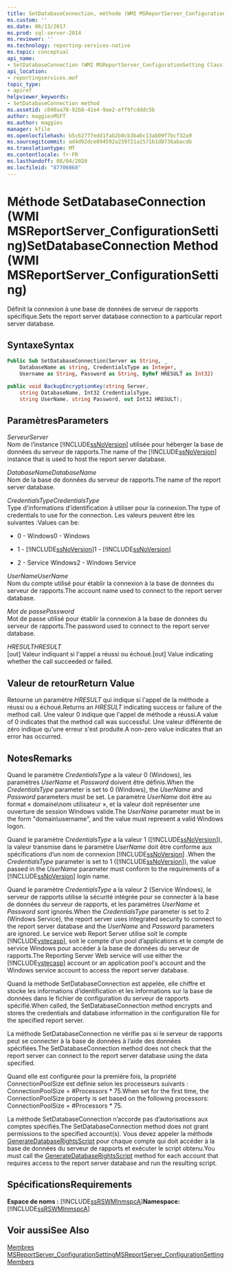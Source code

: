 ```yaml
---
title: SetDatabaseConnection, méthode (WMI MSReportServer_ConfigurationSetting) | Microsoft Docs
ms.custom: ''
ms.date: 06/13/2017
ms.prod: sql-server-2014
ms.reviewer: ''
ms.technology: reporting-services-native
ms.topic: conceptual
api_name:
- SetDatabaseConnection (WMI MSReportServer_ConfigurationSetting Class)
api_location:
- reportingservices.mof
topic_type:
- apiref
helpviewer_keywords:
- SetDatabaseConnection method
ms.assetid: c040aa78-92b8-41e4-9ae2-eff9fcdddc5b
author: maggiesMSFT
ms.author: maggies
manager: kfile
ms.openlocfilehash: b5c62777edd1fab2b0cb3babc13ab09f7bcf32a9
ms.sourcegitcommit: ad4d92dce894592a259721a1571b1d8736abacdb
ms.translationtype: MT
ms.contentlocale: fr-FR
ms.lasthandoff: 08/04/2020
ms.locfileid: "87706068"
---
```

# <a name="setdatabaseconnection-method-wmi-msreportserver_configurationsetting"></a><span data-ttu-id="81c51-102">Méthode SetDatabaseConnection (WMI MSReportServer_ConfigurationSetting)</span><span class="sxs-lookup"><span data-stu-id="81c51-102">SetDatabaseConnection Method (WMI MSReportServer_ConfigurationSetting)</span></span>
  <span data-ttu-id="81c51-103">Définit la connexion à une base de données de serveur de rapports spécifique.</span><span class="sxs-lookup"><span data-stu-id="81c51-103">Sets the report server database connection to a particular report server database.</span></span>  
  
## <a name="syntax"></a><span data-ttu-id="81c51-104">Syntaxe</span><span class="sxs-lookup"><span data-stu-id="81c51-104">Syntax</span></span>  
  
```vb  
Public Sub SetDatabaseConnection(Server as String, _  
    DatabaseName as string, CredentialsType as Integer, _  
    Username as String, Password as String, ByRef HRESULT as Int32)  
```  
  
```csharp  
public void BackupEncryptionKey(string Server,   
    string DatabaseName, Int32 CredentialsType,   
    string UserName, string Password, out Int32 HRESULT);  
```  
  
## <a name="parameters"></a><span data-ttu-id="81c51-105">Paramètres</span><span class="sxs-lookup"><span data-stu-id="81c51-105">Parameters</span></span>  
 <span data-ttu-id="81c51-106">*Serveur*</span><span class="sxs-lookup"><span data-stu-id="81c51-106">*Server*</span></span>  
 <span data-ttu-id="81c51-107">Nom de l’instance [!INCLUDE[ssNoVersion](../../includes/ssnoversion-md.md)] utilisée pour héberger la base de données du serveur de rapports.</span><span class="sxs-lookup"><span data-stu-id="81c51-107">The name of the [!INCLUDE[ssNoVersion](../../includes/ssnoversion-md.md)] instance that is used to host the report server database.</span></span>  
  
 <span data-ttu-id="81c51-108">*DatabaseName*</span><span class="sxs-lookup"><span data-stu-id="81c51-108">*DatabaseName*</span></span>  
 <span data-ttu-id="81c51-109">Nom de la base de données du serveur de rapports.</span><span class="sxs-lookup"><span data-stu-id="81c51-109">The name of the report server database.</span></span>  
  
 <span data-ttu-id="81c51-110">*CredentialsType*</span><span class="sxs-lookup"><span data-stu-id="81c51-110">*CredentialsType*</span></span>  
 <span data-ttu-id="81c51-111">Type d'informations d'identification à utiliser pour la connexion.</span><span class="sxs-lookup"><span data-stu-id="81c51-111">The type of credentials to use for the connection.</span></span> <span data-ttu-id="81c51-112">Les valeurs peuvent être les suivantes :</span><span class="sxs-lookup"><span data-stu-id="81c51-112">Values can be:</span></span>  
  
-   <span data-ttu-id="81c51-113">0 - Windows</span><span class="sxs-lookup"><span data-stu-id="81c51-113">0 - Windows</span></span>  
  
-   <span data-ttu-id="81c51-114">1 - [!INCLUDE[ssNoVersion](../../includes/ssnoversion-md.md)]</span><span class="sxs-lookup"><span data-stu-id="81c51-114">1 - [!INCLUDE[ssNoVersion](../../includes/ssnoversion-md.md)]</span></span>  
  
-   <span data-ttu-id="81c51-115">2 - Service Windows</span><span class="sxs-lookup"><span data-stu-id="81c51-115">2 - Windows Service</span></span>  
  
 <span data-ttu-id="81c51-116">*UserName*</span><span class="sxs-lookup"><span data-stu-id="81c51-116">*UserName*</span></span>  
 <span data-ttu-id="81c51-117">Nom du compte utilisé pour établir la connexion à la base de données du serveur de rapports.</span><span class="sxs-lookup"><span data-stu-id="81c51-117">The account name used to connect to the report server database.</span></span>  
  
 <span data-ttu-id="81c51-118">*Mot de passe*</span><span class="sxs-lookup"><span data-stu-id="81c51-118">*Password*</span></span>  
 <span data-ttu-id="81c51-119">Mot de passe utilisé pour établir la connexion à la base de données du serveur de rapports.</span><span class="sxs-lookup"><span data-stu-id="81c51-119">The password used to connect to the report server database.</span></span>  
  
 <span data-ttu-id="81c51-120">*HRESULT*</span><span class="sxs-lookup"><span data-stu-id="81c51-120">*HRESULT*</span></span>  
 <span data-ttu-id="81c51-121">[out] Valeur indiquant si l'appel a réussi ou échoué.</span><span class="sxs-lookup"><span data-stu-id="81c51-121">[out] Value indicating whether the call succeeded or failed.</span></span>  
  
## <a name="return-value"></a><span data-ttu-id="81c51-122">Valeur de retour</span><span class="sxs-lookup"><span data-stu-id="81c51-122">Return Value</span></span>  
 <span data-ttu-id="81c51-123">Retourne un paramètre *HRESULT* qui indique si l'appel de la méthode a réussi ou a échoué.</span><span class="sxs-lookup"><span data-stu-id="81c51-123">Returns an *HRESULT* indicating success or failure of the method call.</span></span> <span data-ttu-id="81c51-124">Une valeur 0 indique que l'appel de méthode a réussi.</span><span class="sxs-lookup"><span data-stu-id="81c51-124">A value of 0 indicates that the method call was successful.</span></span> <span data-ttu-id="81c51-125">Une valeur différente de zéro indique qu'une erreur s'est produite.</span><span class="sxs-lookup"><span data-stu-id="81c51-125">A non-zero value indicates that an error has occurred.</span></span>  
  
## <a name="remarks"></a><span data-ttu-id="81c51-126">Notes</span><span class="sxs-lookup"><span data-stu-id="81c51-126">Remarks</span></span>  
 <span data-ttu-id="81c51-127">Quand le paramètre *CredentialsType* a la valeur 0 (Windows), les paramètres *UserName* et *Password* doivent être définis.</span><span class="sxs-lookup"><span data-stu-id="81c51-127">When the *CredentialsType* parameter is set to 0 (Windows), the *UserName* and *Password* parameters must be set.</span></span> <span data-ttu-id="81c51-128">Le paramètre *UserName* doit être au format « domaine\nom utilisateur », et la valeur doit représenter une ouverture de session Windows valide.</span><span class="sxs-lookup"><span data-stu-id="81c51-128">The *UserName* parameter must be in the form "domain\username", and the value must represent a valid Windows logon.</span></span>  
  
 <span data-ttu-id="81c51-129">Quand le paramètre *CredentialsType* a la valeur 1 ([!INCLUDE[ssNoVersion](../../includes/ssnoversion-md.md)]), la valeur transmise dans le paramètre *UserName* doit être conforme aux spécifications d’un nom de connexion [!INCLUDE[ssNoVersion](../../includes/ssnoversion-md.md)] .</span><span class="sxs-lookup"><span data-stu-id="81c51-129">When the *CredentialsType* parameter is set to 1 ([!INCLUDE[ssNoVersion](../../includes/ssnoversion-md.md)]), the value passed in the *UserName* parameter must conform to the requirements of a [!INCLUDE[ssNoVersion](../../includes/ssnoversion-md.md)] login name.</span></span>  
  
 <span data-ttu-id="81c51-130">Quand le paramètre *CredentialsType* a la valeur 2 (Service Windows), le serveur de rapports utilise la sécurité intégrée pour se connecter à la base de données du serveur de rapports, et les paramètres *UserName* et *Password* sont ignorés.</span><span class="sxs-lookup"><span data-stu-id="81c51-130">When the *CredentialsType* parameter is set to 2 (Windows Service), the report server uses integrated security to connect to the report server database and the *UserName* and *Password* parameters are ignored.</span></span> <span data-ttu-id="81c51-131">Le service web Report Server utilise soit le compte [!INCLUDE[vstecasp](../../includes/vstecasp-md.md)], soit le compte d’un pool d’applications et le compte de service Windows pour accéder à la base de données du serveur de rapports.</span><span class="sxs-lookup"><span data-stu-id="81c51-131">The Reporting Server Web service will use either the [!INCLUDE[vstecasp](../../includes/vstecasp-md.md)] account or an application pool's account and the Windows service account to access the report server database.</span></span>  
  
 <span data-ttu-id="81c51-132">Quand la méthode SetDatabaseConnection est appelée, elle chiffre et stocke les informations d’identification et les informations sur la base de données dans le fichier de configuration du serveur de rapports spécifié.</span><span class="sxs-lookup"><span data-stu-id="81c51-132">When called, the SetDatabaseConnection method encrypts and stores the credentials and database information in the configuration file for the specified report server.</span></span>  
  
 <span data-ttu-id="81c51-133">La méthode SetDatabaseConnection ne vérifie pas si le serveur de rapports peut se connecter à la base de données à l’aide des données spécifiées.</span><span class="sxs-lookup"><span data-stu-id="81c51-133">The SetDatabaseConnection method does not check that the report server can connect to the report server database using the data specified.</span></span>  
  
 <span data-ttu-id="81c51-134">Quand elle est configurée pour la première fois, la propriété ConnectionPoolSize est définie selon les processeurs suivants : ConnectionPoolSize = #Processors \* 75.</span><span class="sxs-lookup"><span data-stu-id="81c51-134">When set for the first time, the ConnectionPoolSize property is set based on the following processors: ConnectionPoolSize = #Processors \* 75.</span></span>  
  
 <span data-ttu-id="81c51-135">La méthode SetDatabaseConnection n’accorde pas d’autorisations aux comptes spécifiés.</span><span class="sxs-lookup"><span data-stu-id="81c51-135">The SetDatabaseConnection method does not grant permissions to the specified account(s).</span></span> <span data-ttu-id="81c51-136">Vous devez appeler la méthode [GenerateDatabaseRightsScript](configurationsetting-method-generatedatabaserightsscript.md) pour chaque compte qui doit accéder à la base de données du serveur de rapports et exécuter le script obtenu.</span><span class="sxs-lookup"><span data-stu-id="81c51-136">You must call the [GenerateDatabaseRightsScript](configurationsetting-method-generatedatabaserightsscript.md) method for each account that requires access to the report server database and run the resulting script.</span></span>  
  
## <a name="requirements"></a><span data-ttu-id="81c51-137">Spécifications</span><span class="sxs-lookup"><span data-stu-id="81c51-137">Requirements</span></span>  
 <span data-ttu-id="81c51-138">**Espace de noms :** [!INCLUDE[ssRSWMInmspcA](../../includes/ssrswminmspca-md.md)]</span><span class="sxs-lookup"><span data-stu-id="81c51-138">**Namespace:** [!INCLUDE[ssRSWMInmspcA](../../includes/ssrswminmspca-md.md)]</span></span>  
  
## <a name="see-also"></a><span data-ttu-id="81c51-139">Voir aussi</span><span class="sxs-lookup"><span data-stu-id="81c51-139">See Also</span></span>  
 [<span data-ttu-id="81c51-140">Membres MSReportServer_ConfigurationSetting</span><span class="sxs-lookup"><span data-stu-id="81c51-140">MSReportServer_ConfigurationSetting Members</span></span>](msreportserver-configurationsetting-members.md)  
  
  
